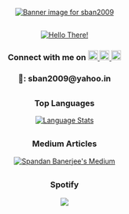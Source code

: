 <p align="center">
    <a href="https://youtu.be/dQw4w9WgXcQ"><img src="https://user-images.githubusercontent.com/36163778/177418440-a0eb2e1c-2db5-42f5-9414-bab956ccf11f.jpg" alt="Banner image for sban2009">
    </a>
</p>

<h2>
    <!-- blank space -->
</h2>

<p align="center">
    <a href="https://youtu.be/X00djifIj9s?t=1"><img src="https://user-images.githubusercontent.com/36163778/123553229-984abb00-d797-11eb-98b4-caf93bcbf7df.gif" alt="Hello There!">
    </a>
</p>
<h3 align="center">Connect with me on
    <a href="https://www.linkedin.com/in/sban2009/">
        <img src="https://user-images.githubusercontent.com/36163778/123553590-b1546b80-d799-11eb-8f21-59353c9e2e5a.png" alt="LinkedIn Logo" height="20">
    </a>
    <a href="https://www.facebook.com/sban2009/">
        <img src="https://user-images.githubusercontent.com/36163778/123553708-8ae30000-d79a-11eb-8ab1-0b2965f06c03.png" alt="Facebook Logo" height="20">
    </a>
    <a href="https://www.instagram.com/sban2009/">
        <img src="https://user-images.githubusercontent.com/36163778/123553792-e7461f80-d79a-11eb-922c-4241497d912e.png" alt="Instagram Logo" height="20">
    </a>
</h3>
<h3 align="center">
    📧: sban2009@yahoo.in
</h3>

<h2>
    <!-- blank space -->
</h2>

<h3 align="center">
    Top Languages
</h3>
<p align="center">
    <a href="https://github.com/sban2009?tab=repositories">
        <img src="https://github-readme-stats.vercel.app/api/top-langs/?username=sban2009&layout=compact&card_width=450&hide_title=true&hide=Jupyter%20%Notebook&langs_count=10&theme=dark" alt="Language Stats">
    </a>
</p>

<h2>
    <!-- blank space -->
</h2>

<h3 align="center">
    Medium Articles
</h3>
<p align="center">
    <a href="https://medium.com/@sban2009">
        <img src="https://github-readme-medium.vercel.app/?username=sban2009&limit=5" alt="Spandan Banerjee's Medium">
    </a>
</p>

<h2>
    <!-- blank space -->
</h2>

<h3 align="center">
    Spotify
</h3>
<p align="center">
<img src="https://spotify-github-profile.vercel.app/api/view?uid=31ovhjyovuckn5ydazbkfe6dae3q&cover_image=true&theme=natemoo-re&bar_color=53b14f&bar_color_cover=false">
</p>

